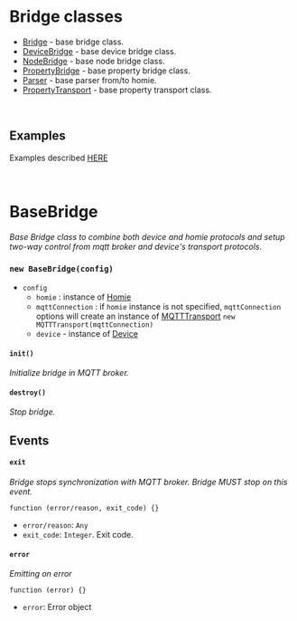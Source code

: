# Bridge classes
- [Bridge](README.md#basebridge) - base bridge class.
- [DeviceBridge](Device/README.md) - base device bridge class.
- [NodeBridge](Node/README.md) - base node bridge class.
- [PropertyBridge](Property/README.md) - base property bridge class.
- [Parser](Parser/README.md) - base parser from/to homie.
- [PropertyTransport](Property/README.md) - base property transport class.

</br>

## Examples
Examples described [HERE](examples/README.md)

</br>

# BaseBridge
*Base Bridge class to combine both device and homie protocols and setup two-way control from mqtt broker and device's transport protocols.*
### `new BaseBridge(config)`
* `config`
    * `homie` : instance of [Homie](../homie/Homie/README.md)
    * `mqttConnection` : if `homie` instance is not specified, `mqttConnection` options will create an instance of [MQTTTransport](../Broker/README.md) `new MQTTTransport(mqttConnection)`
    * `device` - instance of [Device](Device/README.md)

#### `init()`
*Initialize bridge in MQTT broker.*

#### `destroy()`
*Stop bridge.*

## Events
#### `exit`
*Bridge stops synchronization with MQTT broker. Bridge MUST stop on this event.*
```
function (error/reason, exit_code) {}
```
* `error/reason`: `Any`
* `exit_code`: `Integer`. Exit code.


#### `error`
*Emitting on error*
```
function (error) {}
```
* `error`: Error object

